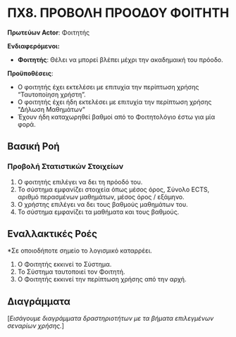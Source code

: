 # ΠΧ8. ΠΡΟΒΟΛΗ ΠΡΟΟΔΟΥ ΦΟΙΤΗΤΗ

**Πρωτεύων Actor**: Φοιτητής

**Ενδιαφερόμενοι:**

- **Φοιτητής**: Θέλει να μπορεί βλέπει μέχρι την ακαδημαική του πρόοδο.

**Προϋποθέσεις**: 
-   Ο φοιτητής έχει εκτελέσει με επιτυχία την περίπτωση χρήσης “Ταυτοποίηση χρήστη”.
-   Ο φοιτητής έχει ήδη εκτελέσει με επιτυχία την περίπτωση χρήσης "Δήλωση Μαθημάτων"
-   Έχουν ήδη καταχωρηθεί βαθμοί από το Φοιτητολόγιο έστω για μία φορά. 

## Βασική Ροή

### Προβολή Στατιστικών Στοιχείων
1.  Ο φοιτητής επιλέγει να δει τη πρόοδό του.
2.  Το σύστημα εμφανίζει στοιχεία όπως μέσος όρος, Σύνολο ECTS, αριθμό περασμένων μαθημάτων, μέσος όρος / εξάμηνο.
3.  Ο χρήστης επιλέγει να δει τους βαθμούς μαθημάτων του.
4.  Το σύστημα εμφανίζει τα μαθήματα και τους βαθμούς.

## Εναλλακτικές Ροές
*Σε οποιοδήποτε σημείο το λογισμικό καταρρέει.
1. Ο Φοιτητής εκκινεί το Σύστημα.
2. Το Σύστημα ταυτοποιεί τον Φοιτητή.
3. Ο Φοιτητής εκκινεί την περίπτωση χρήσης από την αρχή.

## Διαγράμματα
\[*Εισάγουμε διαγράμματα δραστηριοτήτων με τα βήματα επιλεγμένων σεναρίων χρήσης.*\]
